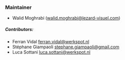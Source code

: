 ### Maintainer

* Walid Moghrabi (<walid.moghrabi@lezard-visuel.com>)

##### Contributors:

* Ferran Vidal <ferran.vidal@werkspot.nl>
* Stéphane Giampaoli <stephane.giampaoli@gmail.com>
* Luca Sottani <luca.sottani@werkspot.nl>
